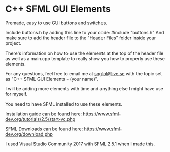 # C++ SFML GUI Elements
Premade, easy to use GUI buttons and switches.

Include buttons.h by adding this line to your code:
#include "buttons.h"
And make sure to add the header file to the "Header Files" folder inside your project.

There's information on how to use the elements at the top of the header file as well as a main.cpp template to really show you how to properly use these elements.

For any questions, feel free to email me at snglol@live.se with the topic set as "C++ SFML GUI Elements - (your name)".

I will be adding more elements with time and anything else I might have use for myself.



You need to have SFML installed to use these elements.

Installation guide can be found here: https://www.sfml-dev.org/tutorials/2.5/start-vc.php

SFML Downloads can be found here: https://www.sfml-dev.org/download.php

I used Visual Studio Community 2017 with SFML 2.5.1 when I made this.
